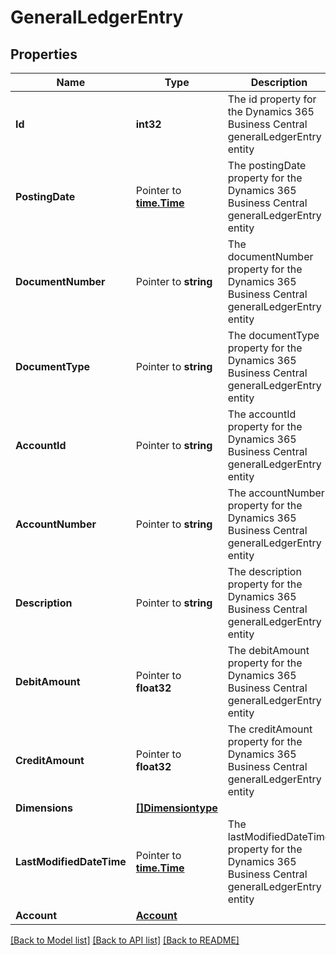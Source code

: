 # GeneralLedgerEntry

## Properties

Name | Type | Description | Notes
------------ | ------------- | ------------- | -------------
**Id** | **int32** | The id property for the Dynamics 365 Business Central generalLedgerEntry entity | [optional] 
**PostingDate** | Pointer to [**time.Time**](time.Time.md) | The postingDate property for the Dynamics 365 Business Central generalLedgerEntry entity | [optional] 
**DocumentNumber** | Pointer to **string** | The documentNumber property for the Dynamics 365 Business Central generalLedgerEntry entity | [optional] 
**DocumentType** | Pointer to **string** | The documentType property for the Dynamics 365 Business Central generalLedgerEntry entity | [optional] 
**AccountId** | Pointer to **string** | The accountId property for the Dynamics 365 Business Central generalLedgerEntry entity | [optional] 
**AccountNumber** | Pointer to **string** | The accountNumber property for the Dynamics 365 Business Central generalLedgerEntry entity | [optional] 
**Description** | Pointer to **string** | The description property for the Dynamics 365 Business Central generalLedgerEntry entity | [optional] 
**DebitAmount** | Pointer to **float32** | The debitAmount property for the Dynamics 365 Business Central generalLedgerEntry entity | [optional] 
**CreditAmount** | Pointer to **float32** | The creditAmount property for the Dynamics 365 Business Central generalLedgerEntry entity | [optional] 
**Dimensions** | [**[]Dimensiontype**](dimensiontype.md) |  | [optional] 
**LastModifiedDateTime** | Pointer to [**time.Time**](time.Time.md) | The lastModifiedDateTime property for the Dynamics 365 Business Central generalLedgerEntry entity | [optional] 
**Account** | [**Account**](account.md) |  | [optional] 

[[Back to Model list]](../README.md#documentation-for-models) [[Back to API list]](../README.md#documentation-for-api-endpoints) [[Back to README]](../README.md)


